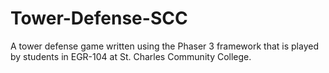 # Tower-Defense-SCC
A tower defense game written using the Phaser 3 framework that is played by students in EGR-104 at St. Charles Community College.
